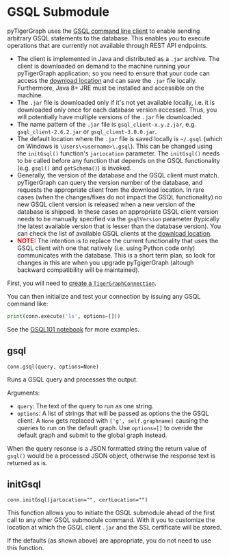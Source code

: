 # GSQL Submodule

pyTigerGraph uses the [GSQL command line client](https://docs.tigergraph.com/dev/using-a-remote-gsql-client) to enable sending arbitrary GSQL statements to the database. This enables you to execute operations that are currently not available through REST API endpoints.

- The client is implemented in Java and distributed as a `.jar` archive. The client is downloaded on demand to the machine running your pyTigerGraph application; so you need to ensure that your code can access the [download location](https://bintray.com/tigergraphecosys/tgjars/gsql_client) and can save the `.jar` file locally. Furthermore, Java 8+ JRE must be installed and accessible on the machine.
- The `.jar` file is downloaded only if it's not yet available locally, i.e. it is downloaded only once for each database version accessed. Thus, you will potentially have multiple versions of the `.jar` file downloaded.
- The name pattern of the `.jar` file is `gsql_client-x.y.z.jar`, e.g. `gsql_client-2.6.2.jar` or `gsql_client-3.0.0.jar`.
- The default location where the `.jar` file is saved locally is `~/.gsql` (which on Windows is `\Users\<username>\.gsql`). This can be changed using the `initGsql()` function's `jarLocation` parameter. The `initGsql()` needs to be called before any function that depends on the GSQL functionality (e.g. `gsql()` and `getSchema()`) is invoked. 
- Generally, the version of the database and the GSQL client must match. pyTigerGraph can query the version number of the database, and requests the appropriate client from the download location. In rare cases (when the changes/fixes do not impact the GSQL functionality) no new GSQL client version is released when a new version of the database is shipped. In these cases an appropriate GSQL client version needs to be manually specified via the `gsqlVersion` parameter (typically the latest available version that is lesser than the database version). You can check the list of available GSQL clients at the [download location](https://bintray.com/tigergraphecosys/tgjars/gsql_client).
- <span style="color:red">**NOTE:**</span> The intention is to replace the current functionality that uses the GSQL client with one that natively (i.e. using Python code only) communicates with the database. This is a short term plan, so look for changes in this are when you upgrade pyTgigerGraph (altough backward compatibility will be maintained).

First, you will need to [create a `TigerGraphConnection`](GettingStarted.md).

You can then initialize and test your connection by issuing any GSQL command like:
```python
print(conn.execute('ls', options=[]))
```

See the [GSQL101 notebook](https://github.com/pyTigerGraph/pyTigerGraph/blob/master/examples/GSQL101%20-%20PyTigerGraph.ipynb) for more examples.

## gsql
`conn.gsql(query, options=None)`

Runs a GSQL query and processes the output.

Arguments:
- `query`: The text of the query to run as one string. 
- `options`: A list of strings that will be passed as options the the GSQL client. A `None` gets replaced with `['g', self.graphname]` causing the queries to run on the default graph. Use `options=[]` to overide the default graph and submit to the global graph instead.

When the query resonse is a JSON formatted string the return value of `gsql()` would be a processed JSON object, otherwise the response text is returned as is.

## initGsql
`conn.initGsql(jarLocation="", certLocation="")`

This function allows you to initiate the GSQL submodule ahead of the first call to any other GSQL submodule command. With it you to customize the location at which the GSQL client `.jar` and the SSL certificate will be stored.

If the defaults (as shown above) are appropriate, you do not need to use this function.
